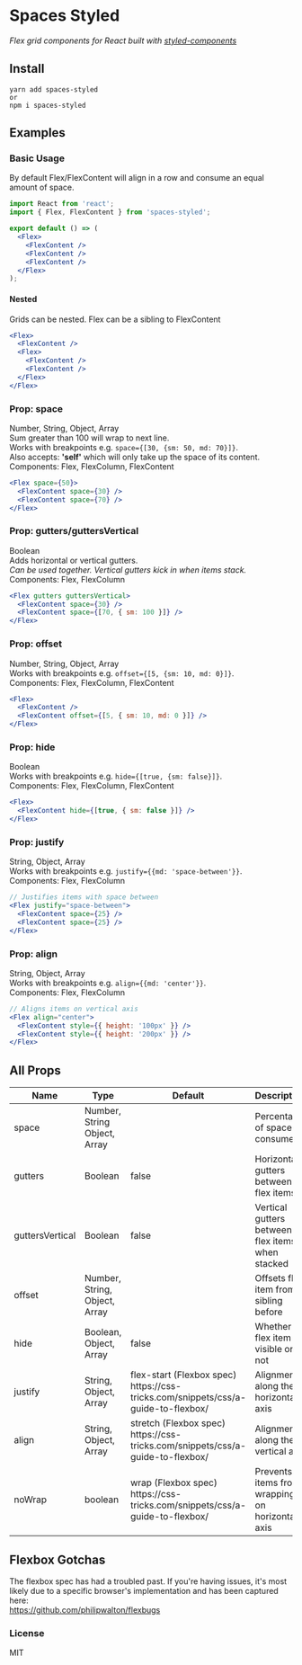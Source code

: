 # Spaces Styled

_Flex grid components for React built with [styled-components](https://github.com/styled-components/styled-components)_

## Install

```
yarn add spaces-styled
or
npm i spaces-styled
```

## Examples

### Basic Usage

By default Flex/FlexContent will align in a row and consume an equal amount of space.

```jsx
import React from 'react';
import { Flex, FlexContent } from 'spaces-styled';

export default () => (
  <Flex>
    <FlexContent />
    <FlexContent />
    <FlexContent />
  </Flex>
);
```

#### Nested

Grids can be nested. Flex can be a sibling to FlexContent

```jsx
<Flex>
  <FlexContent />
  <Flex>
    <FlexContent />
    <FlexContent />
  </Flex>
</Flex>
```

### Prop: space

Number, String, Object, Array<br/>
Sum greater than 100 will wrap to next line.<br/>
Works with breakpoints e.g. `space={[30, {sm: 50, md: 70}]}`.<br/>
Also accepts: __'self'__ which will only take up the space of its content.<br/>
Components: Flex, FlexColumn, FlexContent

```jsx
<Flex space={50}>
  <FlexContent space={30} />
  <FlexContent space={70} />
</Flex>
```

### Prop: gutters/guttersVertical

Boolean<br/>
Adds horizontal or vertical gutters.<br/>
_Can be used together. Vertical gutters kick in when items stack._<br/>
Components: Flex, FlexColumn

```jsx
<Flex gutters guttersVertical>
  <FlexContent space={30} />
  <FlexContent space={[70, { sm: 100 }]} />
</Flex>
```

### Prop: offset

Number, String, Object, Array<br/>
Works with breakpoints e.g. `offset={[5, {sm: 10, md: 0}]}`.<br/>
Components: Flex, FlexColumn, FlexContent

```jsx
<Flex>
  <FlexContent />
  <FlexContent offset={[5, { sm: 10, md: 0 }]} />
</Flex>
```

### Prop: hide

Boolean<br/>
Works with breakpoints e.g. `hide={[true, {sm: false}]}`.<br/>
Components: Flex, FlexColumn, FlexContent

```jsx
<Flex>
  <FlexContent hide={[true, { sm: false }]} />
</Flex>
```

### Prop: justify

String, Object, Array<br/>
Works with breakpoints e.g. `justify={{md: 'space-between'}}`.<br/>
Components: Flex, FlexColumn

```jsx
// Justifies items with space between
<Flex justify="space-between">
  <FlexContent space={25} />
  <FlexContent space={25} />
</Flex>
```

### Prop: align

String, Object, Array<br/>
Works with breakpoints e.g. `align={{md: 'center'}}`.<br/>
Components: Flex, FlexColumn

```jsx
// Aligns items on vertical axis
<Flex align="center">
  <FlexContent style={{ height: '100px' }} />
  <FlexContent style={{ height: '200px' }} />
</Flex>
```

## All Props

<table class="table table-bordered table-striped">
    <thead>
    <tr>
        <th>Name</th>
        <th>Type</th>
        <th>Default</th>
        <th>Description</th>
    </tr>
    </thead>
    <tbody>
        <tr>
          <td>space</td>
          <td>Number, String Object, Array</td>
          <td></td>
          <td>Percentage of space consumed</td>
        </tr>
        <tr>
          <td>gutters</td>
          <td>Boolean</td>
          <td>false</td>
          <td>Horizontal gutters between flex items</td>
        </tr>
        <tr>
          <td>guttersVertical</td>
          <td>Boolean</td>
          <td>false</td>
          <td>Vertical gutters between flex items when stacked</td>
        </tr>
        <tr>
          <td>offset</td>
          <td>Number, String, Object, Array</td>
          <td></td>
          <td>Offsets flex item from sibling before</td>
        </tr>
        <tr>
          <td>hide</td>
          <td>Boolean, Object, Array</td>
          <td>false</td>
          <td>Whether flex item is visible or not</td>
        </tr>
        <tr>
          <td>justify</td>
          <td>String, Object, Array</td>
          <td>flex-start (Flexbox spec) https://css-tricks.com/snippets/css/a-guide-to-flexbox/</td>
          <td>Alignment along the horizontal axis</td>
        </tr>
        <tr>
          <td>align</td>
          <td>String, Object, Array</td>
          <td>stretch (Flexbox spec) https://css-tricks.com/snippets/css/a-guide-to-flexbox/</td>
          <td>Alignment along the vertical axis</td>
        </tr>
        <tr>
          <td>noWrap</td>
          <td>boolean</td>
          <td>wrap (Flexbox spec) https://css-tricks.com/snippets/css/a-guide-to-flexbox/</td>
          <td>Prevents items from wrapping on horizontal axis</td>
        </tr>
    </tbody>
</table>

## Flexbox Gotchas
The flexbox spec has had a troubled past. If you're having issues, it's most likely due to a specific browser's implementation and has been captured here:
<br/>https://github.com/philipwalton/flexbugs

### License
MIT
